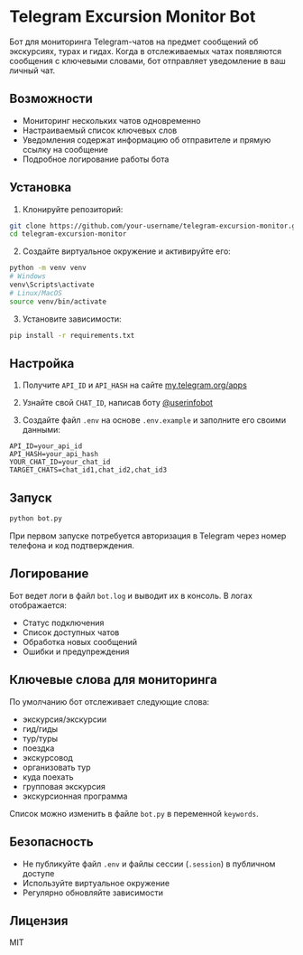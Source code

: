 # Telegram Excursion Monitor Bot

Бот для мониторинга Telegram-чатов на предмет сообщений об экскурсиях, турах и гидах. Когда в отслеживаемых чатах появляются сообщения с ключевыми словами, бот отправляет уведомление в ваш личный чат.

## Возможности

- Мониторинг нескольких чатов одновременно
- Настраиваемый список ключевых слов
- Уведомления содержат информацию об отправителе и прямую ссылку на сообщение
- Подробное логирование работы бота

## Установка

1. Клонируйте репозиторий:
```bash
git clone https://github.com/your-username/telegram-excursion-monitor.git
cd telegram-excursion-monitor
```

2. Создайте виртуальное окружение и активируйте его:
```bash
python -m venv venv
# Windows
venv\Scripts\activate
# Linux/MacOS
source venv/bin/activate
```

3. Установите зависимости:
```bash
pip install -r requirements.txt
```

## Настройка

1. Получите `API_ID` и `API_HASH` на сайте [my.telegram.org/apps](https://my.telegram.org/apps)

2. Узнайте свой `CHAT_ID`, написав боту [@userinfobot](https://t.me/userinfobot)

3. Создайте файл `.env` на основе `.env.example` и заполните его своими данными:
```env
API_ID=your_api_id
API_HASH=your_api_hash
YOUR_CHAT_ID=your_chat_id
TARGET_CHATS=chat_id1,chat_id2,chat_id3
```

## Запуск

```bash
python bot.py
```

При первом запуске потребуется авторизация в Telegram через номер телефона и код подтверждения.

## Логирование

Бот ведет логи в файл `bot.log` и выводит их в консоль. В логах отображается:
- Статус подключения
- Список доступных чатов
- Обработка новых сообщений
- Ошибки и предупреждения

## Ключевые слова для мониторинга

По умолчанию бот отслеживает следующие слова:
- экскурсия/экскурсии
- гид/гиды
- тур/туры
- поездка
- экскурсовод
- организовать тур
- куда поехать
- групповая экскурсия
- экскурсионная программа

Список можно изменить в файле `bot.py` в переменной `keywords`.

## Безопасность

- Не публикуйте файл `.env` и файлы сессии (`.session`) в публичном доступе
- Используйте виртуальное окружение
- Регулярно обновляйте зависимости

## Лицензия

MIT 
